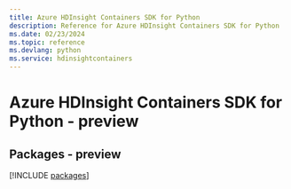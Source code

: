 ```yaml
---
title: Azure HDInsight Containers SDK for Python
description: Reference for Azure HDInsight Containers SDK for Python
ms.date: 02/23/2024
ms.topic: reference
ms.devlang: python
ms.service: hdinsightcontainers
---
```

# Azure HDInsight Containers SDK for Python - preview
## Packages - preview
[!INCLUDE [packages](hdinsight-containers-index.md)]